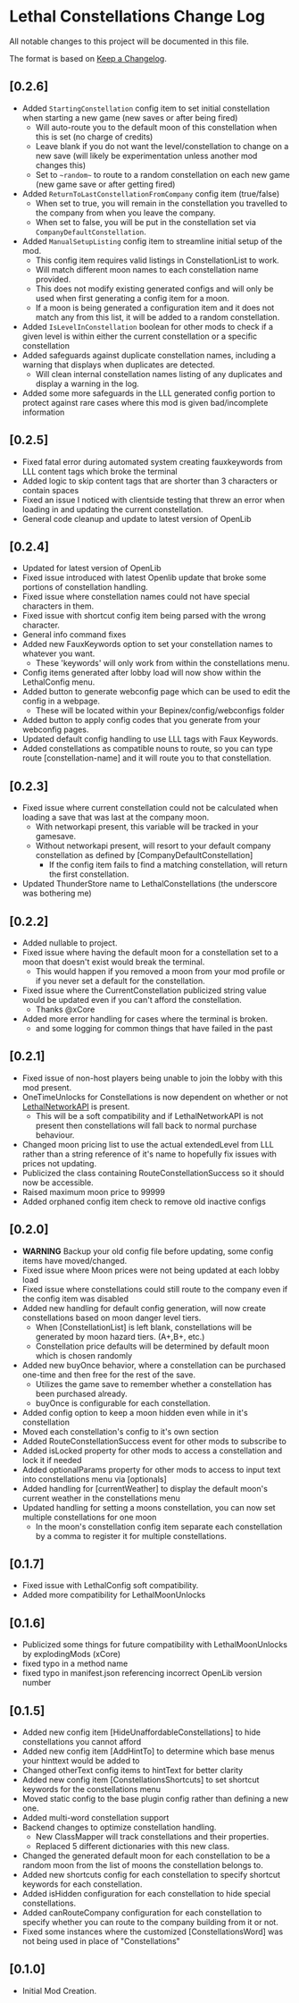 # Lethal Constellations Change Log

All notable changes to this project will be documented in this file.
 
The format is based on [Keep a Changelog](http://keepachangelog.com/).

## [0.2.6]
 - Added ``StartingConstellation`` config item to set initial constellation when starting a new game (new saves or after being fired)
	- Will auto-route you to the default moon of this constellation when this is set (no charge of credits)
	- Leave blank if you do not want the level/constellation to change on a new save (will likely be experimentation unless another mod changes this)
	- Set to ``~random~`` to route to a random constellation on each new game (new game save or after getting fired)
 - Added ``ReturnToLastConstellationFromCompany`` config item (true/false)
	- When set to true, you will remain in the constellation you travelled to the company from when you leave the company.
	- When set to false, you will be put in the constellation set via ``CompanyDefaultConstellation``.
 - Added ``ManualSetupListing`` config item to streamline initial setup of the mod.
	- This config item requires valid listings in ConstellationList to work.
	- Will match different moon names to each constellation name provided.
	- This does not modify existing generated configs and will only be used when first generating a config item for a moon.
	- If a moon is being generated a configuration item and it does not match any from this list, it will be added to a random constellation.
 - Added ``IsLevelInConstellation`` boolean for other mods to check if a given level is within either the current constellation or a specific constellation
 - Added safeguards against duplicate constellation names, including a warning that displays when duplicates are detected.
	- Will clean internal constellation names listing of any duplicates and display a warning in the log.
 - Added some more safeguards in the LLL generated config portion to protect against rare cases where this mod is given bad/incomplete information

## [0.2.5]
 - Fixed fatal error during automated system creating fauxkeywords from LLL content tags which broke the terminal
 - Added logic to skip content tags that are shorter than 3 characters or contain spaces
 - Fixed an issue I noticed with clientside testing that threw an error when loading in and updating the current constellation.
 - General code cleanup and update to latest version of OpenLib

## [0.2.4]
 - Updated for latest version of OpenLib
 - Fixed issue introduced with latest Openlib update that broke some portions of constellation handling.
 - Fixed issue where constellation names could not have special characters in them.
 - Fixed issue with shortcut config item being parsed with the wrong character.
 - General info command fixes
 - Added new FauxKeywords option to set your constellation names to whatever you want.
	- These 'keywords' will only work from within the constellations menu.
 - Config items generated after lobby load will now show within the LethalConfig menu.
 - Added button to generate webconfig page which can be used to edit the config in a webpage.
	- These will be located within your Bepinex/config/webconfigs folder
 - Added button to apply config codes that you generate from your webconfig pages.
 - Updated default config handling to use LLL tags with Faux Keywords.
 - Added constellations as compatible nouns to route, so you can type route [constellation-name] and it will route you to that constellation.

## [0.2.3]
 - Fixed issue where current constellation could not be calculated when loading a save that was last at the company moon.
	- With networkapi present, this variable will be tracked in your gamesave.
	- Without networkapi present, will resort to your default company constellation as defined by [CompanyDefaultConstellation]
		- If the config item fails to find a matching constellation, will return the first constellation.
 - Updated ThunderStore name to LethalConstellations (the underscore was bothering me)

## [0.2.2]
 - Added nullable to project.
 - Fixed issue where having the default moon for a constellation set to a moon that doesn't exist would break the terminal.
	- This would happen if you removed a moon from your mod profile or if you never set a default for the constellation.
 - Fixed issue where the CurrentConstellation publicized string value would be updated even if you can't afford the constellation.
	- Thanks @xCore
 - Added more error handling for cases where the terminal is broken.
	- and some logging for common things that have failed in the past

## [0.2.1]
 - Fixed issue of non-host players being unable to join the lobby with this mod present.
 - OneTimeUnlocks for Constellations is now dependent on whether or not [LethalNetworkAPI](https://thunderstore.io/c/lethal-company/p/xilophor/LethalNetworkAPI/) is present.
	- This will be a soft compatibility and if LethalNetworkAPI is not present then constellations will fall back to normal purchase behaviour.
 - Changed moon pricing list to use the actual extendedLevel from LLL rather than a string reference of it's name to hopefully fix issues with prices not updating.
 - Publicized the class containing RouteConstellationSuccess so it should now be accessible.
 - Raised maximum moon price to 99999
 - Added orphaned config item check to remove old inactive configs

## [0.2.0]
 - **WARNING** Backup your old config file before updating, some config items have moved/changed.
 - Fixed issue where Moon prices were not being updated at each lobby load
 - Fixed issue where constellations could still route to the company even if the config item was disabled
 - Added new handling for default config generation, will now create constellations based on moon danger level tiers.
	- When [ConstellationList] is left blank, constellations will be generated by moon hazard tiers. (A+,B+, etc.)
	- Constellation price defaults will be determined by default moon which is chosen randomly
 - Added new buyOnce behavior, where a constellation can be purchased one-time and then free for the rest of the save.
	- Utilizes the game save to remember whether a constellation has been purchased already.
	- buyOnce is configurable for each constellation.
 - Added config option to keep a moon hidden even while in it's constellation
 - Moved each constellation's config to it's own section
 - Added RouteConstellationSuccess event for other mods to subscribe to
 - Added isLocked property for other mods to access a constellation and lock it if needed
 - Added optionalParams property for other mods to access to input text into constellations menu via [optionals]
 - Added handling for [currentWeather] to display the default moon's current weather in the constellations menu
 - Updated handling for setting a moons constellation, you can now set multiple constellations for one moon
	- In the moon's constellation config item separate each constellation by a comma to register it for multiple constellations.

## [0.1.7]
 - Fixed issue with LethalConfig soft compatibility.
 - Added more compatibility for LethalMoonUnlocks

## [0.1.6]
 - Publicized some things for future compatibility with LethalMoonUnlocks by explodingMods (xCore)
 - fixed typo in a method name
 - fixed typo in manifest.json referencing incorrect OpenLib version number

## [0.1.5]
 - Added new config item [HideUnaffordableConstellations] to hide constellations you cannot afford
 - Added new config item [AddHintTo] to determine which base menus your hinttext would be added to
 - Changed otherText config items to hintText for better clarity
 - Added new config item [ConstellationsShortcuts] to set shortcut keywords for the constellations menu
 - Moved static config to the base plugin config rather than defining a new one.
 - Added multi-word constellation support
 - Backend changes to optimize constellation handling.
	- New ClassMapper will track constellations and their properties.
	- Replaced 5 different dictionaries with this new class.
 - Changed the generated default moon for each constellation to be a random moon from the list of moons the constellation belongs to.
 - Added new shortcuts config for each constellation to specify shortcut keywords for each constellation.
 - Added isHidden configuration for each constellation to hide special constellations.
 - Added canRouteCompany configuration for each constellation to specify whether you can route to the company building from it or not.
 - Fixed some instances where the customized [ConstellationsWord] was not being used in place of "Constellations"
  
## [0.1.0]
 - Initial Mod Creation.